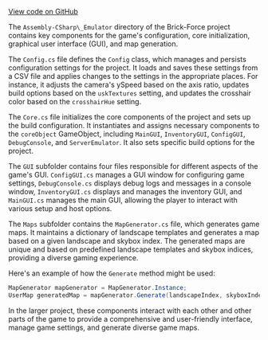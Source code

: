 [View code on GitHub](https://github.com/TieHaxJan/Brick-Force/.autodoc\docs\json\Assembly-CSharp\_Emulator)

The `Assembly-CSharp\_Emulator` directory of the Brick-Force project contains key components for the game's configuration, core initialization, graphical user interface (GUI), and map generation.

The `Config.cs` file defines the `Config` class, which manages and persists configuration settings for the project. It loads and saves these settings from a CSV file and applies changes to the settings in the appropriate places. For instance, it adjusts the camera's ySpeed based on the axis ratio, updates build options based on the `uskTextures` setting, and updates the crosshair color based on the `crosshairHue` setting.

The `Core.cs` file initializes the core components of the project and sets up the build configuration. It instantiates and assigns necessary components to the `coreObject` GameObject, including `MainGUI`, `InventoryGUI`, `ConfigGUI`, `DebugConsole`, and `ServerEmulator`. It also sets specific build options for the project.

The `GUI` subfolder contains four files responsible for different aspects of the game's GUI. `ConfigGUI.cs` manages a GUI window for configuring game settings, `DebugConsole.cs` displays debug logs and messages in a console window, `InventoryGUI.cs` displays and manages the inventory GUI, and `MainGUI.cs` manages the main GUI, allowing the player to interact with various setup and host options.

The `Maps` subfolder contains the `MapGenerator.cs` file, which generates game maps. It maintains a dictionary of landscape templates and generates a map based on a given landscape and skybox index. The generated maps are unique and based on predefined landscape templates and skybox indices, providing a diverse gaming experience.

Here's an example of how the `Generate` method might be used:

```csharp
MapGenerator mapGenerator = MapGenerator.Instance;
UserMap generatedMap = mapGenerator.Generate(landscapeIndex, skyboxIndex);
```

In the larger project, these components interact with each other and other parts of the game to provide a comprehensive and user-friendly interface, manage game settings, and generate diverse game maps.
